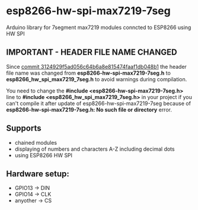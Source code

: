 # esp8266-hw-spi-max7219-7seg
Arduino library for 7segment max7219 modules conncted to ESP8266 using HW SPI

## IMPORTANT - HEADER FILE NAME CHANGED
Since [commit 3124929f5ad056c64b6a8e815474faaf1db048b1](https://github.com/BugerDread/esp8266-hw-spi-max7219-7seg/commit/3124929f5ad056c64b6a8e815474faaf1db048b1) the header file name was changed from **esp8266-hw-spi-max7219-7seg.h** to **esp8266_hw_spi_max7219_7seg.h** to avoid warnings during compilation. 

You need to change the **#include <esp8266-hw-spi-max7219-7seg.h>** line to **#include <esp8266_hw_spi_max7219_7seg.h>** in your project if you can't compile it after update of esp8266-hw-spi-max7219-7seg because of **esp8266-hw-spi-max7219-7seg.h: No such file or directory** error.

## Supports 
* chained modules
* displaying of numbers and characters A-Z including decimal dots
* using ESP8266 HW SPI

## Hardware setup:
* GPIO13    ->  DIN
* GPIO14    ->  CLK
* anyother  ->  CS

